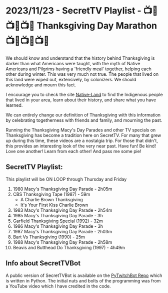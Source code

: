 # 2023/11/23 - SecretTV Playlist - 📺🦃📺🦃📺🦃 Thanksgiving Day Marathon 📺🦃📺🦃📺🦃

We should know and understand that the history behind Thanksgiving is darker than what Americans were taught, with the myth of Native Americans and Pilgrims having a 'friendly meal' together, helping each other during winter.  This was very much not true.  The people that lived on this land were wiped out, extensively, by colonizers.  We should acknowledge and mourn this fact.

I encourage you to check the site [Native-Land](https://native-land.ca/about/why-it-matters/) to find the Indigenous people that lived in your area, learn about their history, and share what you have learned.

We can entirely change our definition of Thanksgiving with this information by celebrating togetherness with friends and family, and mourning the past.

Running the Thanksgiving Macy's Day Parades and other TV specials on Thanksgiving has become a tradition here on SecretTV.  For many that grew up during this time, these videos are a nostalgia trip.  For those that didn't, this provides an interesting look of the very near past.  Have fun!  Be kind!  Love one another!  Learn from each other!  And pass me some pie!

## SecretTV Playlist:

This playlist will be ON LOOP through Thursday and Friday
1. 1980 Macy's Thanksgiving Day Parade - 2h05m
2. CBS Thanksgiving Tape (1987) - 59m
   - A Charlie Brown Thanksgiving
   - It's Your First Kiss Charlie Brown
3. 1983 Macy's Thanksgiving Day Parade - 2h54m
4. 1985 Macy's Thanksgiving Day Parade - 3h
5. Garfield Thanksgiving Special (1992) - 32m
6. 1986 Macy's Thanksgiving Day Parade - 3h
7. 1987 Macy's Thanksgiving Day Parade - 2h03m
8. Bart Vs Thanksgiving (1990) - 25m
9. 1988 Macy's Thanksgiving Day Parade - 2h58m
10. Beavis and Butthead Do Thanksgiving (1997) - 4h49m



## Info about SecretTVBot

A public version of SecretTVBot is available on the [PyTwitchBot Repo](https://github.com/awbored/PyTwitchBot) which is written in Python.  The initial nuts and bolts of the programming was from a YouTube video which I have credited in the code.
